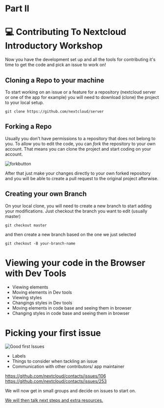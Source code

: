 # Part II
# :computer: Contributing To Nextcloud Introductory Workshop 

Now you have the development set up and all the tools for contributing it's time to get the code and pick an issue to work on!

## Cloning a Repo to your machine

To start working on an issue or a feature for a repository (nextcloud server or one of the app for example) you will need to download (clone) the project to your local setup.

`git clone https://github.com/nextcloud/server`

## Forking a Repo

Usually you don't have permissions to a repository that does not belong to you. To allow you to edit the code, you can *fork* the repository to your own account. That means you can clone the project and start coding on your account.

![forkbutton](https://github.com/sleepypioneer/ContributingToNextcloudIntroductoryWorkshop/blob/master/images/forkbutton.png)

After that just make your changes directly to your own forked repository and you will be able to create a pull request to the original project afterwise.

## Creating your own Branch

On your local clone, you will need to create a new branch to start adding your modifications. Just checkout the branch you want to edit (usually master)

`git checkout master`

and then create a new branch based on the one we just selected

`git checkout -B your-branch-name`


# Viewing your code in the Browser with Dev Tools

* Viewing elements
* Moving elements in Dev tools
* Viewing styles
* Changings styles in Dev tools
* Moving elements in code base and seeing them in browser
* Changing styles in code base and seeing them in browser

# Picking your first issue
![Good first Issues](https://github.com/sleepypioneer/ContributingToNextcloudIntroductoryWorkshop/blob/master/images/goodfiratissues.png)

* Labels
* Things to consider when tackling an issue
* Communication with other contributors/ app maintainer

https://github.com/nextcloud/contacts/issues/106
https://github.com/nextcloud/contacts/issues/253

We will now get in small groups and decide on issues to start on.

[We will then talk next steps and extra resources.](https://github.com/sleepypioneer/ContributingToNextcloudIntroductoryWorkshop/blob/master/PartIII.md)
